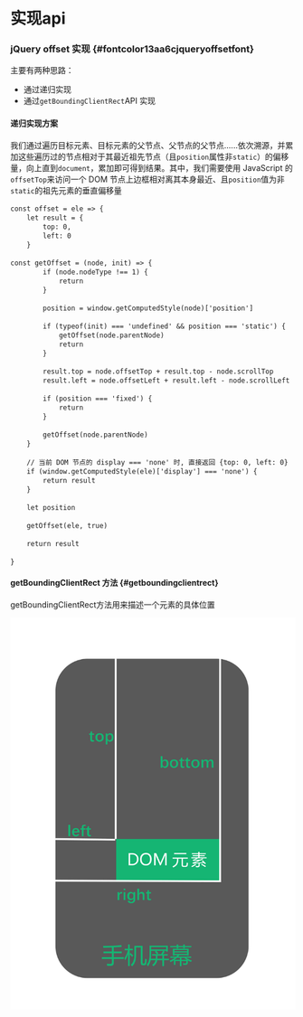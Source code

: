 # 实现api

### jQuery offset 实现 {#fontcolor13aa6cjqueryoffsetfont}

主要有两种思路：

* 通过递归实现
* 通过`getBoundingClientRect`API 实现

#### 递归实现方案

我们通过遍历目标元素、目标元素的父节点、父节点的父节点......依次溯源，并累加这些遍历过的节点相对于其最近祖先节点（且`position`属性非`static`）的偏移量，向上直到`document`，累加即可得到结果。其中，我们需要使用 JavaScript 的`offsetTop`来访问一个 DOM 节点上边框相对离其本身最近、且`position`值为非`static`的祖先元素的垂直偏移量

```
const offset = ele => {
    let result = {
        top: 0,
        left: 0
    }

const getOffset = (node, init) => {
        if (node.nodeType !== 1) {
            return
        }

        position = window.getComputedStyle(node)['position']

        if (typeof(init) === 'undefined' && position === 'static') {
            getOffset(node.parentNode)
            return
        }

        result.top = node.offsetTop + result.top - node.scrollTop
        result.left = node.offsetLeft + result.left - node.scrollLeft

        if (position === 'fixed') {
            return
        }

        getOffset(node.parentNode)
    }

    // 当前 DOM 节点的 display === 'none' 时, 直接返回 {top: 0, left: 0}
    if (window.getComputedStyle(ele)['display'] === 'none') {
        return result
    }

    let position

    getOffset(ele, true)

    return result

}
```

#### getBoundingClientRect 方法 {#getboundingclientrect}

getBoundingClientRect方法用来描述一个元素的具体位置

![](/assets/db68ca10-4eac-11e9-b1fa-0757868d211c.png)





